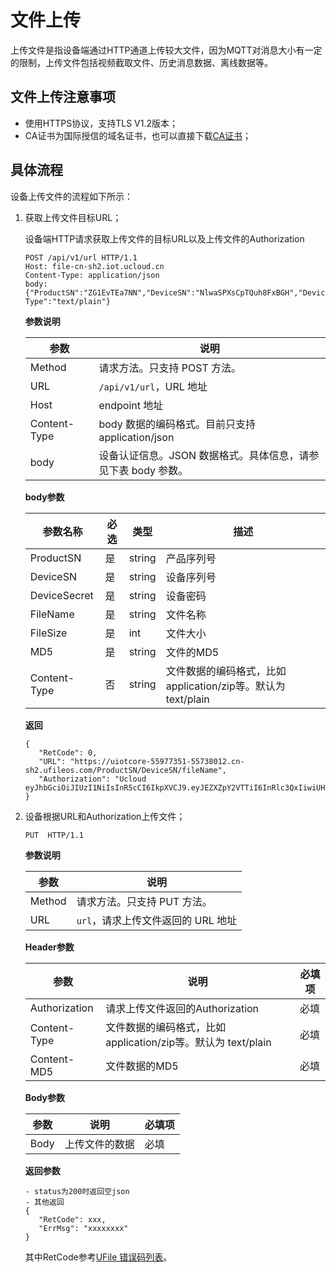 # 文件上传


上传文件是指设备端通过HTTP通道上传较大文件，因为MQTT对消息大小有一定的限制，上传文件包括视频截取文件、历史消息数据、离线数据等。


## 文件上传注意事项

- 使用HTTPS协议，支持TLS V1.2版本；
- CA证书为国际授信的域名证书，也可以直接下载[CA证书](http://uiot.cn-sh2.ufileos.com/iot_ca.crt)；



## 具体流程

设备上传文件的流程如下所示：

1. 获取上传文件目标URL；

	设备端HTTP请求获取上传文件的目标URL以及上传文件的Authorization

	 ```
	 POST /api/v1/url HTTP/1.1
	 Host: file-cn-sh2.iot.ucloud.cn
	 Content-Type: application/json
	 body: {"ProductSN":"ZG1EvTEa7NN","DeviceSN":"NlwaSPXsCpTQuh8FxBGH","DeviceSecret":"tepfnobkoyl4qgov","FileName":"file1.txt","FileSize":102654,"MD5":"dddddd","Content-Type":"text/plain"}
	 ```

	**参数说明**
	
	 |参数|说明|
	 |---|---|
	 |Method|请求方法。只支持 POST 方法。|
	 |URL|`/api/v1/url`，URL 地址|
	 |Host|endpoint 地址|
	 |Content-Type|body 数据的编码格式。目前只支持 application/json|
	 |body|设备认证信息。JSON 数据格式。具体信息，请参见下表 body 参数。|

	**body参数**

     |参数名称|必选|类型|描述|
     |---|---|---|---|
     |ProductSN|是|string|产品序列号|
     |DeviceSN|是|string|设备序列号|
     |DeviceSecret|是|string|设备密码|
     |FileName|是|string|文件名称|
     |FileSize|是|int|文件大小|
     |MD5|是|string|文件的MD5|
     |Content-Type|否|string|文件数据的编码格式，比如application/zip等。默认为 text/plain|

	**返回**

	 ```
	 {
	 	"RetCode": 0,
	 	"URL": "https://uiotcore-55977351-55738012.cn-sh2.ufileos.com/ProductSN/DeviceSN/fileName",
	 	"Authorization": "Ucloud eyJhbGciOiJIUzI1NiIsInR5cCI6IkpXVCJ9.eyJEZXZpY2VTTiI6InRlc3QxIiwiUHJvZHVjdFNOIjoiZzR3ZmFycTMweXp4YXkyMyIsImV4cCI6MTU2NzA1ODg5OSwiaWF0IjoxNTY2NDU0MDk5fQ.wN1XNVciI27nTeIqCjbYKdmTaifJrGJm_DmDDpIoabs"
	 }
	 ```
    
2. 设备根据URL和Authorization上传文件；

	 ```
	 PUT  HTTP/1.1
	 ```

	**参数说明**

	 |参数|说明|
	 |---|---|
	 |Method|请求方法。只支持 PUT 方法。|
	 |URL|`url`，请求上传文件返回的 URL 地址|
	 
	 **Header参数**
	 
	 |参数|说明|必填项|
	 |---|---|---|
	 |Authorization|请求上传文件返回的Authorization |必填|
	 |Content-Type|文件数据的编码格式，比如application/zip等。默认为 text/plain|必填|
	 |Content-MD5|文件数据的MD5|必填|
	 
	 
	 **Body参数**
	 
	 |参数|说明|必填项|
	 |---|---|---|
	 |Body|上传文件的数据 | 必填 |



	**返回参数**

	 ```
	 - status为200时返回空json
	 - 其他返回
	 {
	 	"RetCode": xxx,
	 	"ErrMsg": "xxxxxxxx"
	 }
	 ```

	其中RetCode参考[UFile 错误码列表](https://docs.ucloud.cn/api/ufile-api/error_code)。